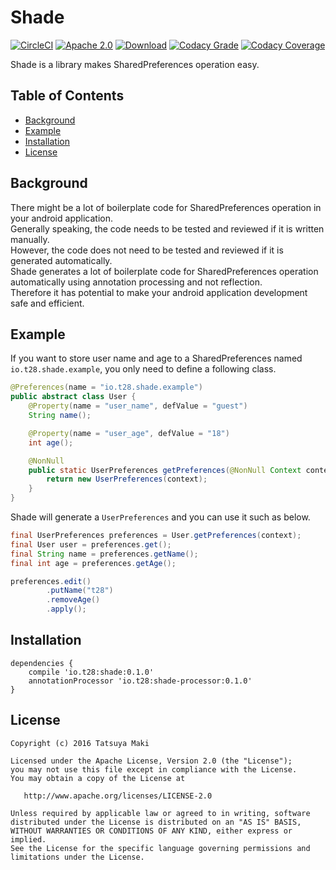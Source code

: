# Shade
[![CircleCI](https://circleci.com/gh/t28hub/shade/tree/master.svg?style=shield&circle-token=25f82fe2b019fde78e4cd770177fe7108d8fe53e)](https://circleci.com/gh/t28hub/shade/tree/master)
[![Apache 2.0](https://img.shields.io/badge/license-Apache%202.0-blue.svg)](https://github.com/t28hub/shade/blob/feature-updating-readme/LICENSE)
[![Download](https://api.bintray.com/packages/t28/maven/shade/images/download.svg)](https://bintray.com/t28/maven/shade/_latestVersion)
[![Codacy Grade](https://api.codacy.com/project/badge/Grade/b4aad6ede42c43678389cb7a915dd1a7)](https://www.codacy.com?utm_source=github.com&amp;utm_medium=referral&amp;utm_content=t28hub/shade&amp;utm_campaign=Badge_Grade)
[![Codacy Coverage](https://api.codacy.com/project/badge/Coverage/b4aad6ede42c43678389cb7a915dd1a7)](https://www.codacy.com?utm_source=github.com&amp;utm_medium=referral&amp;utm_content=t28hub/shade&amp;utm_campaign=Badge_Coverage)

Shade is a library makes SharedPreferences operation easy.

## Table of Contents
- [Background](#background)
- [Example](#example)
- [Installation](#installation)
- [License](#license)

## Background
There might be a lot of boilerplate code for SharedPreferences operation in your android application.  
Generally speaking, the code needs to be tested and reviewed if it is written manually.  
However, the code does not need to be tested and reviewed if it is generated automatically.  
Shade generates a lot of boilerplate code for SharedPreferences operation automatically using annotation processing and not reflection.  
Therefore it has potential to make your android application development safe and efficient.  

## Example
If you want to store user name and age to a SharedPreferences named `io.t28.shade.example`, you only need to define a following class.
```java
@Preferences(name = "io.t28.shade.example")
public abstract class User {
    @Property(name = "user_name", defValue = "guest")
    String name();

    @Property(name = "user_age", defValue = "18")
    int age();

    @NonNull
    public static UserPreferences getPreferences(@NonNull Context context) {
        return new UserPreferences(context);
    }
}
```
Shade will generate a `UserPreferences` and you can use it such as below.
```java
final UserPreferences preferences = User.getPreferences(context);
final User user = preferences.get();
final String name = preferences.getName();
final int age = preferences.getAge();

preferences.edit()
        .putName("t28")
        .removeAge()
        .apply();
```


## Installation
```
dependencies {
    compile 'io.t28:shade:0.1.0'
    annotationProcessor 'io.t28:shade-processor:0.1.0'
}
```

## License
```
Copyright (c) 2016 Tatsuya Maki

Licensed under the Apache License, Version 2.0 (the "License");
you may not use this file except in compliance with the License.
You may obtain a copy of the License at

   http://www.apache.org/licenses/LICENSE-2.0

Unless required by applicable law or agreed to in writing, software
distributed under the License is distributed on an "AS IS" BASIS,
WITHOUT WARRANTIES OR CONDITIONS OF ANY KIND, either express or implied.
See the License for the specific language governing permissions and
limitations under the License.
```
